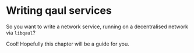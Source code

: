 # Writing qaul services

So you want to write a network service, running on a decentralised
network via `libqaul`?

Cool! Hopefully this chapter will be a guide for you.
